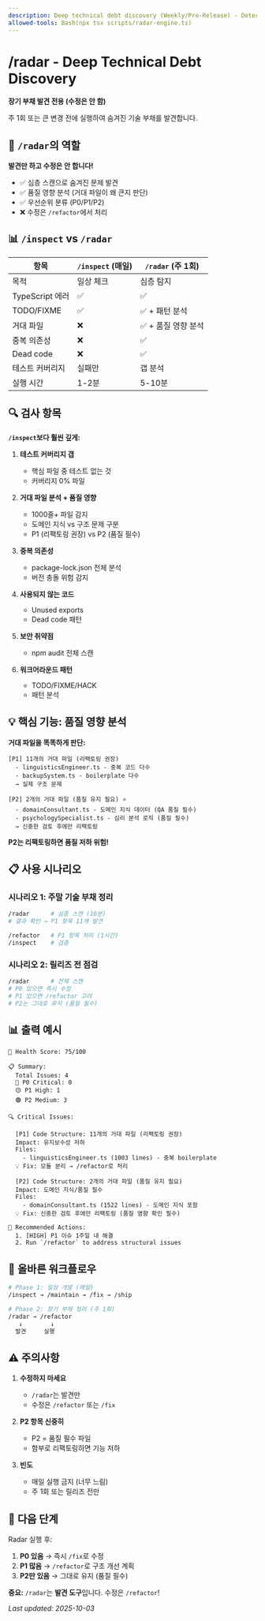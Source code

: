 ```yaml
---
description: Deep technical debt discovery (Weekly/Pre-Release) - Detection only, no fixes
allowed-tools: Bash(npx tsx scripts/radar-engine.ts)
---
```


# /radar - Deep Technical Debt Discovery

**장기 부채 발견 전용 (수정은 안 함)**

주 1회 또는 큰 변경 전에 실행하여 숨겨진 기술 부채를 발견합니다.

## 🎯 `/radar`의 역할

**발견만 하고 수정은 안 합니다!**

- ✅ 심층 스캔으로 숨겨진 문제 발견
- ✅ 품질 영향 분석 (거대 파일이 왜 큰지 판단)
- ✅ 우선순위 분류 (P0/P1/P2)
- ❌ 수정은 `/refactor`에서 처리

## 📊 `/inspect` vs `/radar`

| 항목            | `/inspect` (매일) | `/radar` (주 1회)   |
| --------------- | ----------------- | ------------------- |
| 목적            | 일상 체크         | 심층 탐지           |
| TypeScript 에러 | ✅                | ✅                  |
| TODO/FIXME      | ✅                | ✅ + 패턴 분석      |
| 거대 파일       | ❌                | ✅ + 품질 영향 분석 |
| 중복 의존성     | ❌                | ✅                  |
| Dead code       | ❌                | ✅                  |
| 테스트 커버리지 | 실패만            | 갭 분석             |
| 실행 시간       | 1-2분             | 5-10분              |

## 🔍 검사 항목

**`/inspect`보다 훨씬 깊게:**

1. **테스트 커버리지 갭**
   - 핵심 파일 중 테스트 없는 것
   - 커버리지 0% 파일

2. **거대 파일 분석 + 품질 영향**
   - 1000줄+ 파일 감지
   - 도메인 지식 vs 구조 문제 구분
   - P1 (리팩토링 권장) vs P2 (품질 필수)

3. **중복 의존성**
   - package-lock.json 전체 분석
   - 버전 충돌 위험 감지

4. **사용되지 않는 코드**
   - Unused exports
   - Dead code 패턴

5. **보안 취약점**
   - npm audit 전체 스캔

6. **워크어라운드 패턴**
   - TODO/FIXME/HACK
   - 패턴 분석

## 💡 핵심 기능: 품질 영향 분석

**거대 파일을 똑똑하게 판단:**

```
[P1] 11개의 거대 파일 (리팩토링 권장)
  - linguisticsEngineer.ts - 중복 코드 다수
  - backupSystem.ts - boilerplate 다수
  → 실제 구조 문제

[P2] 2개의 거대 파일 (품질 유지 필요) ⭐
  - domainConsultant.ts - 도메인 지식 데이터 (QA 품질 필수)
  - psychologySpecialist.ts - 심리 분석 로직 (품질 필수)
  → 신중한 검토 후에만 리팩토링
```

**P2는 리팩토링하면 품질 저하 위험!**

## 📋 사용 시나리오

### 시나리오 1: 주말 기술 부채 정리

```bash
/radar      # 심층 스캔 (10분)
# 결과 확인 → P1 항목 11개 발견

/refactor   # P1 항목 처리 (1시간)
/inspect    # 검증
```

### 시나리오 2: 릴리즈 전 점검

```bash
/radar      # 전체 스캔
# P0 있으면 즉시 수정
# P1 있으면 /refactor 고려
# P2는 그대로 유지 (품질 필수)
```

## 📊 출력 예시

```
🎯 Health Score: 75/100

📋 Summary:
  Total Issues: 4
  🔴 P0 Critical: 0
  🟡 P1 High: 1
  🟢 P2 Medium: 3

🔍 Critical Issues:

  [P1] Code Structure: 11개의 거대 파일 (리팩토링 권장)
  Impact: 유지보수성 저하
  Files:
    - linguisticsEngineer.ts (1003 lines) - 중복 boilerplate
  💡 Fix: 모듈 분리 → /refactor로 처리

  [P2] Code Structure: 2개의 거대 파일 (품질 유지 필요)
  Impact: 도메인 지식/품질 필수
  Files:
    - domainConsultant.ts (1522 lines) - 도메인 지식 포함
  💡 Fix: 신중한 검토 후에만 리팩토링 (품질 영향 확인 필수)

🚀 Recommended Actions:
  1. [HIGH] P1 이슈 1주일 내 해결
  2. Run `/refactor` to address structural issues
```

## 🔄 올바른 워크플로우

```bash
# Phase 1: 일상 개발 (매일)
/inspect → /maintain → /fix → /ship

# Phase 2: 장기 부채 정리 (주 1회)
/radar → /refactor
   ↓        ↓
  발견     실행
```

## ⚠️ 주의사항

1. **수정하지 마세요**
   - `/radar`는 발견만
   - 수정은 `/refactor` 또는 `/fix`

2. **P2 항목 신중히**
   - P2 = 품질 필수 파일
   - 함부로 리팩토링하면 기능 저하

3. **빈도**
   - 매일 실행 금지 (너무 느림)
   - 주 1회 또는 릴리즈 전만

## 📌 다음 단계

Radar 실행 후:

1. **P0 있음** → 즉시 `/fix`로 수정
2. **P1 많음** → `/refactor`로 구조 개선 계획
3. **P2만 있음** → 그대로 유지 (품질 필수)

**중요:** `/radar`는 **발견 도구**입니다. 수정은 `/refactor`!

_Last updated: 2025-10-03_
